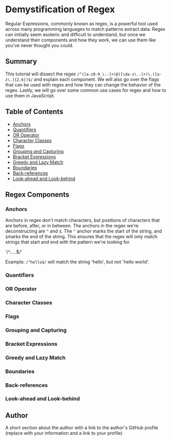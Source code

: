 # Demystification of Regex

Regular Expressions, commonly known as regex, is a powerful tool used across many programming languages to match patterns extract data. Regex can initially seem esoteric and difficult to understand, but once we understand their components and how they work, we can use them like you've never thought you could.

## Summary

This tutorial will dissect the regex `/^([a-z0-9_\.-]+)@([\da-z\.-]+)\.([a-z\.]{2,6})$/` and explain each component. We will also go over the flags that can be used with regex and how they can change the behavior of the regex. Lastly, we will go over some common use cases for regex and how to use them in JavaScript.

## Table of Contents

- [Anchors](#anchors)
- [Quantifiers](#quantifiers)
- [OR Operator](#or-operator)
- [Character Classes](#character-classes)
- [Flags](#flags)
- [Grouping and Capturing](#grouping-and-capturing)
- [Bracket Expressions](#bracket-expressions)
- [Greedy and Lazy Match](#greedy-and-lazy-match)
- [Boundaries](#boundaries)
- [Back-references](#back-references)
- [Look-ahead and Look-behind](#look-ahead-and-look-behind)

## Regex Components

### Anchors
Anchors in regex don't match characters, but positions of characters that are before, after, or in between. The anchors in the regex we're deconstructing are `^` and `$`. The `^` anchor marks the start of the string, and `$`marks the end of the string. This ensures that the regex will only match strings that start and end with the pattern we're looking for.

'/^.....$/'

Example: `/^hello$/` will match the string 'hello', but not 'hello world'.

### Quantifiers

### OR Operator

### Character Classes

### Flags

### Grouping and Capturing

### Bracket Expressions

### Greedy and Lazy Match

### Boundaries

### Back-references

### Look-ahead and Look-behind

## Author

A short section about the author with a link to the author's GitHub profile (replace with your information and a link to your profile)
